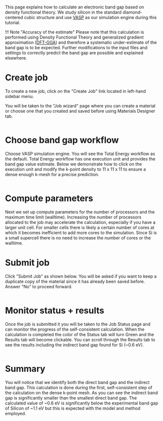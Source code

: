 <!-- TODO by MH -->

This page explains how to calculate an electronic band gap based on density functional theory. We study silicon in the standard diamond-centered cubic structure and use [VASP](https://www.vasp.at/) as our simulation engine during this tutorial.

!!! Note "Accuracy of the estimate"
    Please note that this calculation is performed using Density Functional Theory and generalized gradient approximation ([DFT-GGA](https://en.wikipedia.org/wiki/Density_functional_theory)) and therefore a systematic under-estimate of the band gap is to be expected.  Further modifications to the input files and settings to correctly predict the band gap are possible and explained elsewhere.


# Create job

To create a new job, click on the "Create Job" link located in left-hand sidebar menu.

You will be taken to the "Job wizard" page where you can create a material or choose one that you created and saved before using Materials Designer tab.

<img data-gifffer="/images/FirstJobCreate.gif" />

# Choose band gap workflow

Choose VASP simulation engine. You will see the Total Energy workflow as the default.  Total Energy workflow has one execution unit and provides the band gap value estimate.  Below we demonstrate how to click on the execution unit and modify the k-point density to 11 x 11 x 11 to ensure a dense enough k-mesh for a precise prediction.

<img data-gifffer="/images/BandGapWorkflow.gif" />

# Compute parameters

Next we set up compute parameters for the number of processors and the maximum time limit (walltime). Increasing the number of processors allocated to the job may accelerate the calculation, especially if you have a larger unit cell.  For smaller cells there is likely a certain number of cores at which it becomes inefficient to add more cores to the simulation. Since Si is a small supercell there is no need to increase the number of cores or the walltime.

# Submit job

Click "Submit Job" as shown below. You will be asked if you want to keep a duplicate copy of the material since it has already been saved before. Answer "No" to proceed forward.

<img data-gifffer="/images/BandGapCompute.gif" />

# Monitor status + results

Once the job is submitted it you will be taken to the Job Status page and can monitor the progress of the self-consistent calculation.  When the calculation is completed the color of the Status tab will turn Green and the Results tab will become clickable.  You can scroll through the Results tab to see the results including the indirect band gap found for Si (~0.6 eV).

<img data-gifffer="/images/BandGapResults.gif" />

# Summary

You will notice that we identify both the direct band gap and the indirect band gap.  This calculation is done during the first, self-consistent step of the calculation on the dense k-point mesh.  As you can see the indirect band gap is significantly smaller than the smallest direct band gap.  The calculated value of ~0.6 eV is significantly below the experimental band gap of Silicon of ~1.1 eV but this is expected with the model and method employed.

